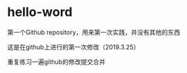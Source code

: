 # hello-word
第一个Github repository，用来第一次实践，并没有其他的东西

这是在github上进行的第一次修改（2019.3.25）


重复练习一遍github的修改提交合并
